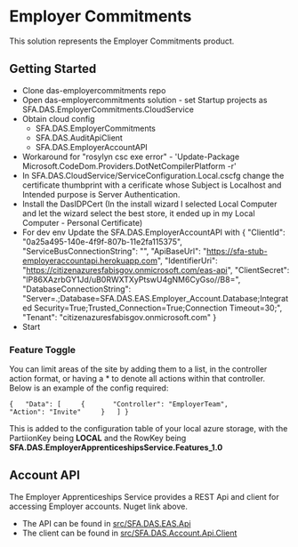 # Employer Commitments

This solution represents the Employer Commitments product.

## Getting Started ##

* Clone das-employercommitments repo
* Open das-employercommitments solution - set Startup projects as SFA.DAS.EmployerCommitments.CloudService
* Obtain cloud config
	- SFA.DAS.EmployerCommitments
	- SFA.DAS.AuditApiClient
	- SFA.DAS.EmployerAccountAPI
* Workaround for "rosylyn csc exe error" - 'Update-Package Microsoft.CodeDom.Providers.DotNetCompilerPlatform -r'
* In SFA.DAS.CloudService/ServiceConfiguration.Local.cscfg change the certificate thumbprint with a cerificate whose Subject is Localhost and Intended purpose is Server Authentication.
* Install the DasIDPCert (In the install wizard I selected Local Computer and let the wizard select the best store, it ended up in my Local Computer - Personal Certificate)
* For dev env Update the SFA.DAS.EmployerAccountAPI with
	{
	   "ClientId": "0a25a495-140e-4f9f-807b-11e2fa115375",
	   "ServiceBusConnectionString": "",
	   "ApiBaseUrl": "https://sfa-stub-employeraccountapi.herokuapp.com",
	   "IdentifierUri": "https://citizenazuresfabisgov.onmicrosoft.com/eas-api",
	   "ClientSecret": "lP86XAzrbGY1Jd/uB0RWXTXyPtswU4gNM6CyGso//B8=",
	    "DatabaseConnectionString": "Server=.;Database=SFA.DAS.EAS.Employer_Account.Database;Integrated Security=True;Trusted_Connection=True;Connection Timeout=30;",
	   "Tenant": "citizenazuresfabisgov.onmicrosoft.com"
	}
* Start


### Feature Toggle

You can limit areas of the site by adding them to a list, in the controller action format, or having a * to denote all actions within that controller. Below is an example of the config required:

```
{   "Data": [     {       "Controller": "EmployerTeam",       "Action": "Invite"     }   ] }
```
This is added to the configuration table of your local azure storage, with the PartiionKey being **LOCAL** and the RowKey being **SFA.DAS.EmployerApprenticeshipsService.Features_1.0**

## Account API
The Employer Apprenticeships Service provides a REST Api and client for accessing Employer accounts. Nuget link above.

* The API can be found in [src/SFA.DAS.EAS.Api](src/SFA.DAS.EAS.Api)
* The client can be found in [src/SFA.DAS.Account.Api.Client](src/SFA.DAS.Account.Api.Client)
